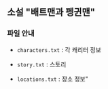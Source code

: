 ## 소설 "배트맨과 펭귄맨"

### 파일 안내

* `characters.txt` : 각 캐리터 정보
* `story.txt` : 스토리

* `locations.txt` : 장소 정보"
